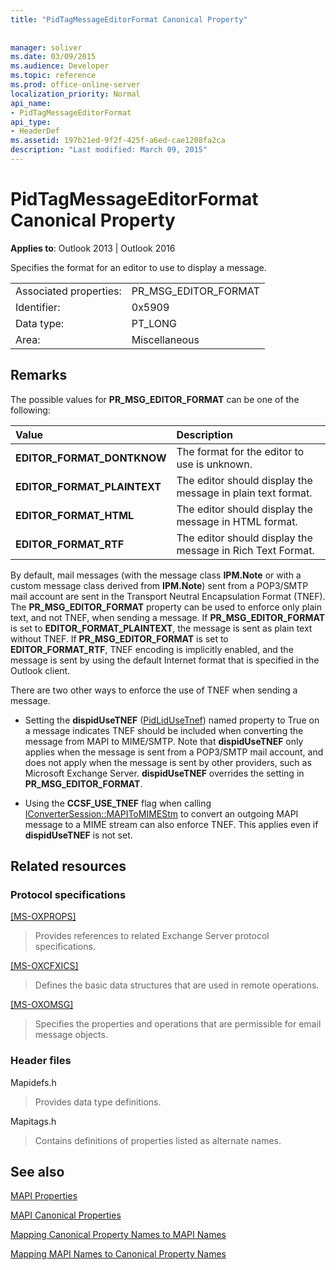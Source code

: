 ```yaml
---
title: "PidTagMessageEditorFormat Canonical Property"
 
 
manager: soliver
ms.date: 03/09/2015
ms.audience: Developer
ms.topic: reference
ms.prod: office-online-server
localization_priority: Normal
api_name:
- PidTagMessageEditorFormat
api_type:
- HeaderDef
ms.assetid: 197b21ed-9f2f-425f-a6ed-cae1208fa2ca
description: "Last modified: March 09, 2015"
---
```


# PidTagMessageEditorFormat Canonical Property

  
  
**Applies to**: Outlook 2013 | Outlook 2016 
  
Specifies the format for an editor to use to display a message.
  
|||
|:-----|:-----|
|Associated properties:  <br/> |PR_MSG_EDITOR_FORMAT  <br/> |
|Identifier:  <br/> |0x5909  <br/> |
|Data type:  <br/> |PT_LONG  <br/> |
|Area:  <br/> |Miscellaneous  <br/> |
   
## Remarks

The possible values for **PR_MSG_EDITOR_FORMAT** can be one of the following: 
  
|**Value**|**Description**|
|:-----|:-----|
|**EDITOR_FORMAT_DONTKNOW** <br/> |The format for the editor to use is unknown.  <br/> |
|**EDITOR_FORMAT_PLAINTEXT** <br/> |The editor should display the message in plain text format.  <br/> |
|**EDITOR_FORMAT_HTML** <br/> |The editor should display the message in HTML format.  <br/> |
|**EDITOR_FORMAT_RTF** <br/> |The editor should display the message in Rich Text Format.  <br/> |
   
By default, mail messages (with the message class **IPM.Note** or with a custom message class derived from **IPM.Note**) sent from a POP3/SMTP mail account are sent in the Transport Neutral Encapsulation Format (TNEF). The **PR_MSG_EDITOR_FORMAT** property can be used to enforce only plain text, and not TNEF, when sending a message. If **PR_MSG_EDITOR_FORMAT** is set to **EDITOR_FORMAT_PLAINTEXT**, the message is sent as plain text without TNEF. If **PR_MSG_EDITOR_FORMAT** is set to **EDITOR_FORMAT_RTF**, TNEF encoding is implicitly enabled, and the message is sent by using the default Internet format that is specified in the Outlook client.
  
There are two other ways to enforce the use of TNEF when sending a message.
  
- Setting the **dispidUseTNEF** ([PidLidUseTnef](pidlidusetnef-canonical-property.md)) named property to True on a message indicates TNEF should be included when converting the message from MAPI to MIME/SMTP. Note that **dispidUseTNEF** only applies when the message is sent from a POP3/SMTP mail account, and does not apply when the message is sent by other providers, such as Microsoft Exchange Server. **dispidUseTNEF** overrides the setting in **PR_MSG_EDITOR_FORMAT**.
    
- Using the **CCSF_USE_TNEF** flag when calling [IConverterSession::MAPIToMIMEStm](iconvertersession-mapitomimestm.md) to convert an outgoing MAPI message to a MIME stream can also enforce TNEF. This applies even if **dispidUseTNEF** is not set. 
    
## Related resources

### Protocol specifications

[[MS-OXPROPS]](http://msdn.microsoft.com/library/f6ab1613-aefe-447d-a49c-18217230b148%28Office.15%29.aspx)
  
> Provides references to related Exchange Server protocol specifications.
    
[[MS-OXCFXICS]](http://msdn.microsoft.com/library/b9752f3d-d50d-44b8-9e6b-608a117c8532%28Office.15%29.aspx)
  
> Defines the basic data structures that are used in remote operations.
    
[[MS-OXOMSG]](http://msdn.microsoft.com/library/daa9120f-f325-4afb-a738-28f91049ab3c%28Office.15%29.aspx)
  
> Specifies the properties and operations that are permissible for email message objects.
    
### Header files

Mapidefs.h
  
> Provides data type definitions.
    
Mapitags.h
  
> Contains definitions of properties listed as alternate names.
    
## See also



[MAPI Properties](mapi-properties.md)
  
[MAPI Canonical Properties](mapi-canonical-properties.md)
  
[Mapping Canonical Property Names to MAPI Names](mapping-canonical-property-names-to-mapi-names.md)
  
[Mapping MAPI Names to Canonical Property Names](mapping-mapi-names-to-canonical-property-names.md)

